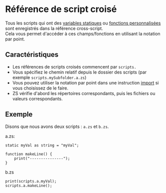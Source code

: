 # Référence de script croisé

Tous les scripts qui ont des [variables statiques](/AdvancedFunctions/Global_Static_Variables/) ou [fonctions personnalisées](/AdvancedFunctions/Custom_Functions/) sont enregistrés dans la référence cross-script.  
Cela vous permet d'accéder à ces champs/fonctions en utilisant la notation par point.

## Caractéristiques

- Les références de scripts croisés commencent par `scripts.`
- Vous spécifiez le chemin relatif depuis le dossier des scripts (par exemple `scripts.mySubfolder.a.zs`)
- Vous pouvez utiliser la notation par point dans une instruction [import](/AdvancedFunctions/Import/) si vous choisissez de le faire.
- ZS vérifie d'abord les répertoires correspondants, puis les fichiers ou valeurs correspondants.

## Exemple

Disons que nous avons deux scripts : `a.zs` et `b.zs`.

a.zs:

```zenscript
static myVal as string = "myVal";

function makeLine() {
    print("---------------");
}
```

b.zs

```zenscript
print(scripts.a.myVal);
scripts.a.makeLine();
```